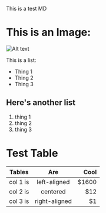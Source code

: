 This is a test MD

This is an Image:
=================

![Alt text][Image1]

This is a list:
* Thing 1
* Thing 2
* Thing 3

Here's another list
-------------------

1. thing 1
2. thing 2
3. thing 3

[Image1]: https://github.com/mrsoltys/Raspberry-Pi-Google-Calendar-Display/blob/master/Photos/2014-08-06%2008.35.27.jpg "Optional title"

Test Table
==========

| Tables   |      Are      |  Cool |
|----------|:-------------:|------:|
| col 1 is |  left-aligned | $1600 |
| col 2 is |    centered   |   $12 |
| col 3 is | right-aligned |    $1 |
    